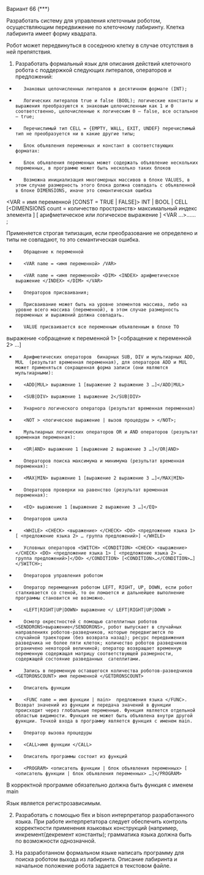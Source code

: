 Вариант 66 (***)
 

Разработать систему для управления клеточным роботом, осуществляющим передвижение по клеточному лабиринту. Клетка лабиринта имеет форму квадрата.

Робот может передвинуться в соседнюю клетку в случае отсутствия в ней препятствия.

  1. Разработать формальный язык для описания действий клеточного робота с поддержкой следующих литералов, операторов и предложений:

-        Знаковых целочисленных литералов в десятичном формате (INT);

-        Логических литералов true и false (BOOL); логические константы и выражения преобразуются к знаковым целочисленным как 1 и 0 соответственно, целочисленные к логическим 0 – false, все остальное – true;

-        Перечислимый тип CELL = {EMPTY, WALL, EXIT, UNDEF} перечислимый тип не преобразуется ни в какие другие типы;

-        Блок объявления переменных и констант в соответствующих форматах:

-        Блок объявления переменных может содержать объявление нескольких переменных, в программе может быть несколько таких блоков

-        Возможна инициализация многомерных массивов в блоке VALUES, в этом случае размерность этого блока должна совпадать с объявленной в блоке DIMENSIONS, иначе это семантическая ошибка

 

<VARDECLARATION> <VAR = имя переменной [CONST = TRUE | FALSE]> <TYPE> INT | BOOL | CELL </TYPE> [<DIMENSIONS count = количество пространств> <DIMENSION> максимальный индекс элемента </DIMENSION> </DIMENSIONS>] [<VALUES> <VALUE> арифметическое или логическое выражение </VALUE> </VALUE>]</VAR> <VAR …>…</VAR>… </VARDECLARATION>;

 

Применяется строгая типизация, если преобразование не определено и типы не совпадают, то это семантическая ошибка.

 

-        Обращение к переменной

-        <VAR name = <имя переменной> /VAR>

-        <VAR name = <имя переменной> <DIM> <INDEX> арифметическое выражение </INDEX> </DIM> </VAR>

-        Операторов присваивания;

-        Присваивание может быть на уровне элементов массива, либо на уровне всего массива (переменной), в этом случае размерность переменных и выражений должна совпадать.

-        VALUE присваивается все переменным объявленным в блоке TO

<ASSIGN> <VALUE> выражение </VALUE> <TO> <обращение к переменной 1> [<обращение к переменной 2> …]</TO> </ASSIGN>

 

-        Арифметических операторов  бинарных SUB, DIV и мультиарных ADD, MUL  (результат временная переменная), для операторов ADD и MUL может применяться сокращенная форма записи (они являются мультиарными):

-        <ADD|MUL> выражение 1 [выражение 2 выражение 3 …]</ADD|MUL>

-        <SUB|DIV> выражение 1 выражение 2</SUB|DIV>

-        Унарного логического оператора (результат временная переменная)

-        <NOT > <логическое выражение | вызов процедуры > </NOT>;

-        Мультиарных логических операторов OR и AND операторов (результат временная переменная):

-        <OR|AND> выражение 1 [выражение 2 выражение 3 …]</OR|AND>

-        Операторов поиска максимума и минимума (результат временная переменная):

-        <MAX|MIN> выражение 1 [выражение 2 выражение 3 …]</MAX|MIN>

-        Операторов проверки на равенство (результат временная переменная):

-        <EQ> выражение 1 [выражение 2 выражение 3 …]</EQ>

 

 

-        Операторов цикла 

-        <WHILE> <CHECK> <выражение> </CHECK> <DO> <предложение языка 1> [ <предложение языка 2> … группа предложений>] </WHILE>

-        Условных операторов <SWITCH> <CONDITION> <CHECK> <выражение> </CHECK> <DO> <предложение языка 1> [ <предложение языка 2> … группа предложений>]</DO> </CONDITION> [<CONDITION>…</CONDITION>…] </SWITCH>;

-        Операторов управления роботом

-        Оператор перемещения роботом LEFT, RIGHT, UP, DOWN, если робот сталкивается со стеной, то он ломается и дальнейшее выполнение программы становится не возможно.

-        <LEFT|RIGHT|UP|DOWN> выражение </ LEFT|RIGHT|UP|DOWN >

-        Осмотр окрестностей с помощью сателлитных роботов <SENDDRONS>выражение</SENDDRONS>, робот выпускает в случайных направлениях роботов-разведчиков, которые передвигаются по случайной траектории (без возврата назад); ресурс передвижения разведчика не более пяти клеток; количество роботов разведчиков ограничено некоторой величиной; оператор возвращает временную переменную содержащая матрицу соответствующей размерности, содержащей состояние разведанных  сателлитами.

-        Запись в переменную оставшегося количества роботов-разведчиков <GETDRONSCOUNT> имя переменной </GETDRONSCOUNT>

-        Описатель функции

-        <FUNC name = имя функции | main>  предложения языка </FUNC>. Возврат значений из функции и передача значений в функции происходит через глобальные переменные. Функция является отдельной областью видимости. Функция не может быть объявлена внутри другой функции. Точкой входа в программу является функция с именем main.

-        Оператор вызова процедуры

-        <CALL>имя функции </CALL>

-        Описатель программы состоит из функций

-        <PROGRAM> <описатель функции | блок объявления переменных> [ <описатель функции | блок объявления переменных> …]</PROGRAM>

В корректной программе обязательно должна быть функция с именем main

 

Язык является регистрозависимым.

 

2. Разработать с помощью flex и bison интерпретатор разработанного языка. При работе интерпретатора следует обеспечить контроль корректности применения языковых конструкций (например, инкремент/декремент константы); грамматика языка должна быть по возможности однозначной.

 

3. На разработанном формальном языке написать программу для поиска роботом выхода из лабиринта. Описание лабиринта и начальное положение робота задается в текстовом файле.